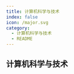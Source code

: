 ```yaml
---
title: 计算机科学与技术
index: false
icon: /major.svg
category:
  - 计算机科学与技术
  - README
---
```


## 计算机科学与技术


